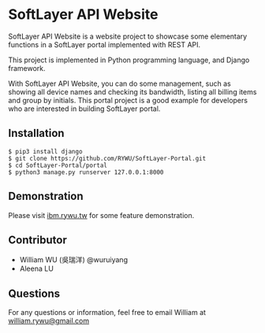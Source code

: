 # SoftLayer API Website

SoftLayer API Website is a website project to showcase some elementary functions in a SoftLayer portal implemented with REST API.

This project is implemented in Python programming language, and Django framework. 

With SoftLayer API Website, you can do some management, such as showing all device names and checking its bandwidth, listing all billing items and group by initials. This portal project is a good example for developers who are interested in building SoftLayer portal.

## Installation
```shell
$ pip3 install django
$ git clone https://github.com/RYWU/SoftLayer-Portal.git
$ cd SoftLayer-Portal/portal
$ python3 manage.py runserver 127.0.0.1:8000
```

## Demonstration
Please visit [ibm.rywu.tw](http://ibm.rywu.tw:8000) for some feature demonstration.

## Contributor
* William WU (吳瑞洋) @wuruiyang
* Aleena LU 

## Questions
For any questions or information, feel free to email William at <william.rywu@gmail.com>